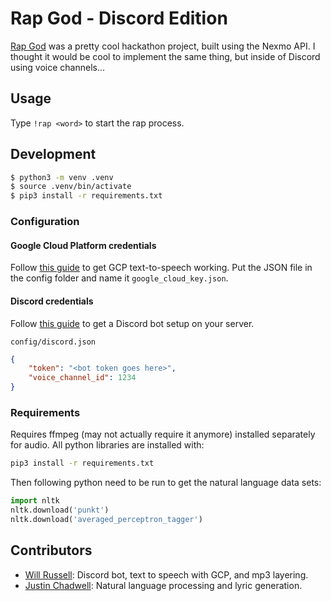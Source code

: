 # Rap God - Discord Edition

[Rap God](https://github.com/jedevc/royal-hackaway-2019) was a pretty cool hackathon project, built using the Nexmo API. I thought it would be cool to implement the same thing, but inside of Discord using voice channels...

## Usage

Type `!rap <word>` to start the rap process.

## Development

```bash
$ python3 -m venv .venv
$ source .venv/bin/activate
$ pip3 install -r requirements.txt
```

### Configuration

#### Google Cloud Platform credentials

Follow [this guide](https://cloud.google.com/text-to-speech/docs/quickstart-client-libraries#client-libraries-install-python) to get GCP text-to-speech working. Put the JSON file in the config folder and name it ```google_cloud_key.json```.

#### Discord credentials

Follow [this guide](https://github.com/reactiflux/discord-irc/wiki/Creating-a-discord-bot-&-getting-a-token) to get a Discord bot setup on your server.

`config/discord.json`

```json
{
    "token": "<bot token goes here>",
    "voice_channel_id": 1234
}
```

### Requirements

Requires ffmpeg (may not actually require it anymore) installed separately for audio. All python libraries are installed with:
```bash
pip3 install -r requirements.txt
```

Then following python need to be run to get the natural language data sets:
```python
import nltk
nltk.download('punkt')
nltk.download('averaged_perceptron_tagger')
```

## Contributors

- [Will Russell](https://github.com/wrussell1999): Discord bot, text to speech with GCP, and mp3 layering.
- [Justin Chadwell](https://github.com/jedevc): Natural language processing and lyric generation.
